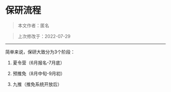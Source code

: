 # 保研流程

> 本文作者：匿名

> 上次修改于：2022-07-29

------

简单来说，保研大致分为3个阶段：

1. 夏令营（6月报名-7月底）

2. 预推免（8月中旬-9月初）

3. 九推（推免系统开放后）
